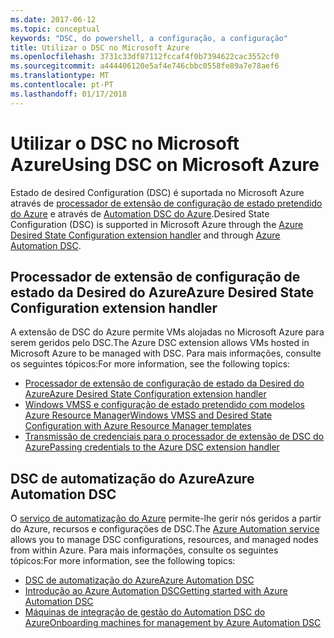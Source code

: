 ```yaml
---
ms.date: 2017-06-12
ms.topic: conceptual
keywords: "DSC, do powershell, a configuração, a configuração"
title: Utilizar o DSC no Microsoft Azure
ms.openlocfilehash: 3731c33df87112fccaf4f0b7394622cac3552cf0
ms.sourcegitcommit: a444406120e5af4e746cbbc0558fe89a7e78aef6
ms.translationtype: MT
ms.contentlocale: pt-PT
ms.lasthandoff: 01/17/2018
---
```

# <a name="using-dsc-on-microsoft-azure"></a><span data-ttu-id="09822-103">Utilizar o DSC no Microsoft Azure</span><span class="sxs-lookup"><span data-stu-id="09822-103">Using DSC on Microsoft Azure</span></span>

<span data-ttu-id="09822-104">Estado de desired Configuration (DSC) é suportada no Microsoft Azure através de [processador de extensão de configuração de estado pretendido do Azure](https://docs.microsoft.com/azure/virtual-machines/virtual-machines-windows-extensions-dsc-overview) e através de [Automation DSC do Azure](https://docs.microsoft.com/azure/automation/automation-dsc-overview).</span><span class="sxs-lookup"><span data-stu-id="09822-104">Desired State Configuration (DSC) is supported in Microsoft Azure through the [Azure Desired State Configuration extension handler](https://docs.microsoft.com/azure/virtual-machines/virtual-machines-windows-extensions-dsc-overview) and through [Azure Automation DSC](https://docs.microsoft.com/azure/automation/automation-dsc-overview).</span></span>

## <a name="azure-desired-state-configuration-extension-handler"></a><span data-ttu-id="09822-105">Processador de extensão de configuração de estado da Desired do Azure</span><span class="sxs-lookup"><span data-stu-id="09822-105">Azure Desired State Configuration extension handler</span></span>

<span data-ttu-id="09822-106">A extensão de DSC do Azure permite VMs alojadas no Microsoft Azure para serem geridos pelo DSC.</span><span class="sxs-lookup"><span data-stu-id="09822-106">The Azure DSC extension allows VMs hosted in Microsoft Azure to be managed with DSC.</span></span> <span data-ttu-id="09822-107">Para mais informações, consulte os seguintes tópicos:</span><span class="sxs-lookup"><span data-stu-id="09822-107">For more information, see the following topics:</span></span>

- [<span data-ttu-id="09822-108">Processador de extensão de configuração de estado da Desired do Azure</span><span class="sxs-lookup"><span data-stu-id="09822-108">Azure Desired State Configuration extension handler</span></span>](https://docs.microsoft.com/azure/virtual-machines/virtual-machines-windows-extensions-dsc-overview)
- [<span data-ttu-id="09822-109">Windows VMSS e configuração de estado pretendido com modelos Azure Resource Manager</span><span class="sxs-lookup"><span data-stu-id="09822-109">Windows VMSS and Desired State Configuration with Azure Resource Manager templates</span></span>](https://docs.microsoft.com/azure/virtual-machines/virtual-machines-windows-extensions-dsc-template)
- [<span data-ttu-id="09822-110">Transmissão de credenciais para o processador de extensão de DSC do Azure</span><span class="sxs-lookup"><span data-stu-id="09822-110">Passing credentials to the Azure DSC extension handler</span></span>](https://docs.microsoft.com/azure/virtual-machines/virtual-machines-windows-extensions-dsc-credentials)

## <a name="azure-automation-dsc"></a><span data-ttu-id="09822-111">DSC de automatização do Azure</span><span class="sxs-lookup"><span data-stu-id="09822-111">Azure Automation DSC</span></span>

<span data-ttu-id="09822-112">O [serviço de automatização do Azure](https://azure.microsoft.com/services/automation/) permite-lhe gerir nós geridos a partir do Azure, recursos e configurações de DSC.</span><span class="sxs-lookup"><span data-stu-id="09822-112">The [Azure Automation service](https://azure.microsoft.com/services/automation/) allows you to manage DSC configurations, resources, and managed nodes from within Azure.</span></span> <span data-ttu-id="09822-113">Para mais informações, consulte os seguintes tópicos:</span><span class="sxs-lookup"><span data-stu-id="09822-113">For more information, see the following topics:</span></span>

- [<span data-ttu-id="09822-114">DSC de automatização do Azure</span><span class="sxs-lookup"><span data-stu-id="09822-114">Azure Automation DSC</span></span>](https://docs.microsoft.com/azure/automation/automation-dsc-overview)
- [<span data-ttu-id="09822-115">Introdução ao Azure Automation DSC</span><span class="sxs-lookup"><span data-stu-id="09822-115">Getting started with Azure Automation DSC</span></span>](https://docs.microsoft.com/azure/automation/automation-dsc-getting-started)
- [<span data-ttu-id="09822-116">Máquinas de integração de gestão do Automation DSC do Azure</span><span class="sxs-lookup"><span data-stu-id="09822-116">Onboarding machines for management by Azure Automation DSC</span></span>](https://docs.microsoft.com/azure/automation/automation-dsc-onboarding)

